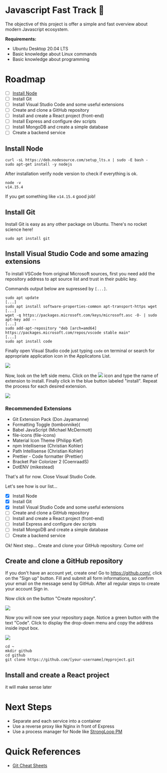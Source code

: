 # Javascript Fast Track :rocket:

The objective of this project is offer a simple and fast overview about modern Javascript ecosystem.

**Requirements:**

 - Ubuntu Desktop 20.04 LTS
 - Basic knowledge about Linux commands
 - Basic knowledge about programming

# Roadmap

- [ ] [Install Node](#install-node)
- [ ] Install Git
- [ ] Install Visual Studio Code and some useful extensions
- [ ] Create and clone a GitHub repository
- [ ] Install and create a React project (front-end)
- [ ] Install Express and configure dev scripts
- [ ] Install MongoDB and create a simple database
- [ ] Create a backend service

## Install Node

```console
curl -sL https://deb.nodesource.com/setup_lts.x | sudo -E bash -
sudo apt-get install -y nodejs
```

After installation verify node version to check if everything is ok.

```console
node -v
v14.15.4
```

If you get something like ```v14.15.4``` good job!

## Install Git

Install Git is easy as any other package on Ubuntu. There's no rocket science here!

```console
sudo apt install git
```

## Install Visual Studio Code and some amazing extensions

To install VSCode from original Microsoft sources, first you need add the repository address to apt source list and trust in their public key. 

Commands output below are supressed by ```[...]```.

```console
sudo apt update
[...]
sudo apt install software-properties-common apt-transport-https wget
[...]
wget -q https://packages.microsoft.com/keys/microsoft.asc -O- | sudo apt-key add --
[...]
sudo add-apt-repository "deb [arch=amd64] https://packages.microsoft.com/repos/vscode stable main"
[...]
sudo apt install code
```

Finally open Visual Studio code just typing ```code``` on terminal or search for appropriate application icon in the Applicatons List.

<img src="https://i.imgur.com/En9Q9eo.png" />

Now, look on the left side menu. Click on the <img src="https://i.imgur.com/XjAbULo.png" /> icon and type the name of extension to install. Finally click in the blue button labeled "install". Repeat the process for each desired extension.

<img src="https://i.imgur.com/wli6nMP.png" />

### Recommended Extensions
 - Git Extension Pack (Don Jayamanne)
 - Formatting Toggle (tombonnike)(
 - Babel JavaScript (Michael McDermott)
 - file-icons (file-icons)
 - Material Icon Theme (Philipp Kief)
 - npm Intellisense (Christian Kohler)
 - Path Intellisense (Christian Kohler)
 - Prettier - Code formatter (Prettier)
 - Bracket Pair Colorizer 2 (CoenraadS)
 - DotENV (mikestead)
 
That's all for now. Close Visual Studio Code.

Let's see how is our list...

- [x] Install Node
- [x] Install Git
- [x] Install Visual Studio Code and some useful extensions
- [ ] Create and clone a GitHub repository
- [ ] Install and create a React project (front-end)
- [ ] Install Express and configure dev scripts
- [ ] Install MongoDB and create a simple database
- [ ] Create a backend service

Ok! Next step... Create and clone your GitHub repository. Come on!

## Create and clone a GitHub repository

If you don't have an account yet, create one! Go to https://github.com/, click on the "Sign up" button. Fill and submit all form informations, so confirm your email on the message send by GitHub. After all regular steps to create your account Sign in.

Now click on the button "Create repository".

<img src="https://i.imgur.com/poNKofC.png" />

Now you will now see your repository page. Notice a green button with the text "Code". Click to display the drop-down menu and copy the address inside input box.

<img src="https://i.imgur.com/XWY0397.png" />

```console
cd ~
mkdir github
cd github
git clone https://github.com/[your-username]/myproject.git
```

## Install and create a React project

it will make sense later

# Next Steps

- Separate and each service into a container
- Use a reverse proxy like Nginx in front of Express
- Use a process manager for Node like [StrongLoop PM](http://strong-pm.io/)

# Quick References
 - [Git Cheat Sheets](https://training.github.com/)
